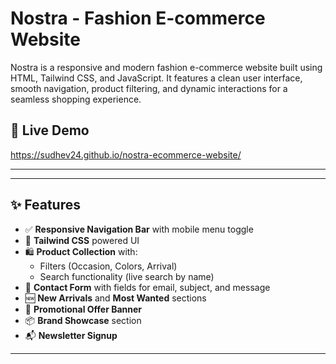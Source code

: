 # Nostra - Fashion E-commerce Website

Nostra is a responsive and modern fashion e-commerce website built using HTML, Tailwind CSS, and JavaScript. It features a clean user interface, smooth navigation, product filtering, and dynamic interactions for a seamless shopping experience.

## 🔗 Live Demo

https://sudhev24.github.io/nostra-ecommerce-website/

---

---

## ✨ Features

- ✅ **Responsive Navigation Bar** with mobile menu toggle
- 🎨 **Tailwind CSS** powered UI
- 🛍️ **Product Collection** with:
  - Filters (Occasion, Colors, Arrival)
  - Search functionality (live search by name)
- 📧 **Contact Form** with fields for email, subject, and message
- 🆕 **New Arrivals** and **Most Wanted** sections
- 🔔 **Promotional Offer Banner**
- 📦 **Brand Showcase** section
- 📬 **Newsletter Signup**

---

